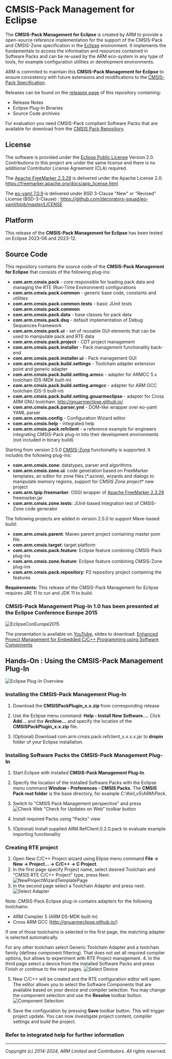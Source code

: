 # CMSIS-Pack Management for Eclipse

The **CMSIS-Pack Management for Eclipse** is created by ARM to provide a open-source reference implementation for the support of the CMSIS-Pack and CMSIS-Zone specification in the [Eclipse] environment. It implements the fundamentals to access the information and resources contained in Software Packs and can be re-used by the ARM eco-system in any type of tools, for example configuration utilities or development environments.

ARM is commited to maintain this **CMSIS-Pack Management for Eclipse** to ensure consistency with future extensions and modifications to the [CMSIS-Pack Specification].

Releases can be found on the [releases page](https://github.com/ARM-software/cmsis-pack-eclipse/releases) of this repository containing:
* Release Notes
* Eclipse Plug-In Binaries
* Source Code archives

For evaluation you need CMSIS-Pack compliant Software Packs that are available for download from the [CMSIS Pack Repository].

## License
The software is provided under the [Eclipse Public License] Version 2.0. Contributions to this project are under the same license and there is no additional Contributor License Agreement (CLA) required.

The [Apache FreeMarker 2.3.29](https://freemarker.apache.org/) is delivered under the Apache License 2.0: https://freemarker.apache.org/docs/app_license.html

The [eo-yaml 7.0.9](https://github.com/decorators-squad/eo-yaml) is delivered under BSD 3-Clause "New" or "Revised" License (BSD-3-Clause) :  https://github.com/decorators-squad/eo-yaml/blob/master/LICENSE

## Platform
This release of the **CMSIS-Pack Management for Eclipse** has been tested on Eclipse 2023-06 and 2023-12.

## Source Code
This repository contains the source code of the **CMSIS-Pack Management for Eclipse** that consists of the following plug-ins:
* **com.arm.cmsis.pack** 	- core responsible for loading pack data and managing the RTE (Run-Time Environment) configurations
* **com.arm.cmsis.pack.common** 	- generic base code, constants and utilities
* **com.arm.cmsis.pack.common.tests** 	- basic JUnit tests **com.arm.cmsis.pack.common**
* **com.arm.cmsis.pack.data** 	- base classes for pack data
* **com.arm.cmsis.pack.dsq** 	- default implementation of Debug Sequences Framework
* **com.arm.cmsis.pack.ui** - set of reusable GUI elements that can be used to manipulate pack and RTE data
* **com.arm.cmsis.pack.project** - CDT project management
* **com.arm.cmsis.pack.installer** - Pack management functionality back-end
* **com.arm.cmsis.pack.installer.ui** - Pack management GUI
* **com.arm.cmsis.pack.build.settings** - Toolchain adapter extension point and generic adapter
* **com.arm.cmsis.pack.build.setting.armcc** - adapter for  ARMCC 5.x toolchain (DS-MDK built-in)
* **com.arm.cmsis.pack.build.setting.armgcc** - adapter for  ARM GCC toolchain (DS-5 built-in)
* **com.arm.cmsis.pack.build.setting.gnuarmeclipse** - adapter for Cross ARM GNU toolchain: http://gnuarmeclipse.github.io/
* **com.arm.cmsis.pack.parser.yml** - DOM-like wrapper over eo-yaml YAML parser
* **com.arm.cmsis.config** - Configuration Wizard editor
* **com.arm.cmsis.help** - integrated help
* **com.arm.cmsis.pack.refclient** - a reference example for engineers integrating CMSIS-Pack plug-in into their development environments (not included in binary build)

Starting from version 2.5.0 [CMSIS-Zone](https://arm-software.github.io/CMSIS_5/Zone/html/index.html) functionality is supported. It includes the following plug-ins:
* **com.arm.cmsis.zone**: datatypes, parser and algorithms
* **com.arm.cmsis.zone.ui**: code generation based on FreeMarker templates, an editor for zone files (*.azone),
   wizards and dialogs to manipulate memory regions, support for *CMSIS Zone project** new project
* **com.arm.tpip.freemarker**: OSGI wrapper of [Apache FreeMarker 2.3.29](https://freemarker.apache.org/) freemarker.jar
* **com.arm.cmsis.zone.tests**:  JUnit-based integration test of CMSIS-Zone code generator

The following projects are added in version 2.5.0 to support Mave-based build:
* **com.arm.cmsis.parent**: Maven parent project containing master pom file.
* **com.arm.cmsis.target**: target platform
* **com.arm.cmsis.pack.feature**: Eclipse feature combining CMSIS-Pack plug-ins
* **com.arm.cmsis.zone.feature**: Eclipse feature combining CMSIS-Zone plug-ins
* **com.arm.cmsis.pack.repository**: P2 repository project containing the features

**Requirements:** This release of the CMSIS-Pack Management for Eclipse requires JRE 11 to run and JDK 11 to build.

### CMSIS-Pack Management Plug-In 1.0 has been presented at the Eclipse Conference Europe 2015

![EclipseConEurope2015]

The presentation is available on [YouTube], slides to download:
[Enhanced Project Management for Embedded C/C++ Programming using Software Components]

## Hands-On : Using the CMSIS-Pack Management Plug-In

![Eclipse Plug-In Overview]

### Installing the CMSIS-Pack Management Plug-In

1. Download the **CMSISPackPlugin_x.x.zip** from corresponding release

2. Use the Eclipse menu command: **Help - Install New Software...**. Click **Add...** and the **Archive...** and specify the location of the **CMSISPackPlugin_x.x.zip** file.

3. (Optional) Download com.arm.cmsis.pack.refclient_x.x.x.x.jar to **dropin** folder of your Eclipse installation.

### Installing Software Packs the CMSIS-Pack Management Plug-In
1. Start Eclipse with installed **CMSIS-Pack Management Plug-In**.

2. Specify the location of the installed Software Packs with the Eclipse menu command **Window - Preferences - CMSIS Packs**. The **CMSIS Pack root folder** is the base directory, for example *C:\Keil_v5\ARM\Pack*.

3. Switch to "CMSIS Pack Management perspective" and press ![Check Web] "Check for Updates on Web" toolbar button

4. Install required Packs using "Packs" view

5. (Optional) Install supplied ARM.RefClient.0.2.0.pack to evaluate example importing functionality

### Creating RTE project
1. Open New C/C++ Project wizard using Elipse menu command **File -> New -> Project... -> C/C++ -> C Project**.
2. In the first page specify Project name, select desired Toolchain and "CMSIS RTE C/C++ Project" type, press Next. ![NewProjectWizardTemplatePage]
3. In the second page select a Toolchain Adapter and press next.
![Select Adapter]

 Note: CMSIS-Pack Eclipse plug-in contains adapters for the following toolchains:
 * ARM Compiler 5 (ARM DS-MDK built-in)
 * Cross ARM GCC (http://gnuarmeclipse.github.io/)

 If one of those toolchains is selected in the first page, the matching adapter is selected automatically.

 For any other toolchain select Generic Toolchain Adapter and a toolchain family (defines component filtering).
 That does not set all required compiler options, but allows to experiment with RTE Project management.
4. In the third page select a device from the installed Software Packs and press Finish or continue to the next pages.
![Select Device]

5. New C/C++ will be created and the RTE configuration editor will open. The editor allows you to select the Software Components that are available based on your device and compiler selection.
You may change the component selection and use the **Resolve** toolbar button.
![Component Selection]

6. Save the configuration by pressing **Save** toolbar button. This will trigger project update. You can now investigate project content, compiler settings and build the project.

### Refer to integrated help for further information

- - - - - - - - - - - - - - - - - - - - - - - - - -

_Copyright (c) 2014-2024, ARM Limited and Contributors. All rights reserved._


[Eclipse Public License]:   ./license.md "Eclipse Public License for CMSIS-Pack Management for Eclipse"
[Contributing Guidelines]:  ./contributing.md "Contribution Guidelines"

[CMSIS-Pack Management for Eclipse]: https://www.github.com/ARM-software/cmsis-pack-eclipse
[CMSIS Pack Repository]:	  http://www.keil.com/pack/
[Keil-MDK-ARM Version 5]:   http://www2.keil.com/mdk5/install
[Eclipse]:                  http://www.eclipse.org
[CMSIS-Pack specification]: http://www.keil.com/pack/doc/CMSIS/Pack/html/index.html
[Configuration Wizard Annotations]: http://www.keil.com/pack/doc/CMSIS/Pack/html/_config_wizard.html

[Eclipse Plug-In Overview]:      ./images/EclipseOverview.png
[NewProjectWizardTemplatePage]:  ./images/NewProjectWizardTemplatePage.png
[Select Adapter]:             	./images/NewProjectWizardAdapterPage.png
[Select Device]:             ./images/NewProjectWizardDevicePage.png
[Check Web]:             ./images/check4Update.gif

[Component Selection]:           ./images/RteConfigEditor.png
[GNU ARM Eclipse Packs Manager]: http://gnuarmeclipse.livius.net/blog/packs-manager/
[http://gnuarmeclipse.github.io/]: http://gnuarmeclipse.github.io/


[EclipseConEurope2015]:     ./images/EclipseConEurope2015.png
[YouTube]: https://www.youtube.com/watch?v=z8n2I1s6zgg&list=PLy7t4z5SYNaR0yp9EQ9txQhO-JgCLJAga&index=29
[Enhanced Project Management for Embedded C/C++ Programming using Software Components]: https://www.eclipsecon.org/europe2015/session/enhanced-project-management-embedded-cc-programming-using-software-components
[gpdsc]:  http://www.keil.com/pack/doc/CMSIS/Pack/html/pdsc_generators_pg.html
